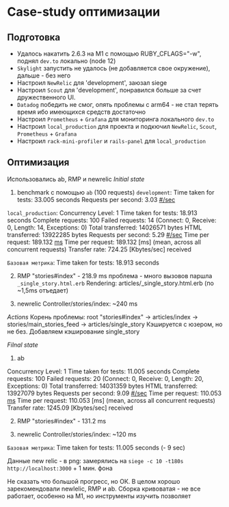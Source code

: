 # Case-study оптимизации

## Подготовка

- Удалось накатить 2.6.3 на M1 с помощью RUBY_CFLAGS="-w", поднял `dev.to` локально (node 12)
- `Skylight` запустить не удалось (не добавляется свое окружение), дальше - без него
- Настроил `NewRelic` для 'development', заюзал siege
- Настроил `Scout` для 'development', понравился больше за счет дружественного UI.
- `Datadog` победить не смог, опять проблемы с arm64 - не стал терять время ибо имеющихся средств достаточно
- Настроил `Prometheus` + `Grafana` для мониторинга локального `dev.to`
- Настроил `local_production` для проекта и подкючил `NewRelic`, `Scout`, `Prometheus` + `Grafana`
- Настроил `rack-mini-profiler` и `rails-panel` для `local_production`

## Оптимизация

Использовались ab, RMP и newrelic
_Initial state_

1. benchmark с помощью `ab` (100 requests)
   `development`:
   Time taken for tests: 33.005 seconds
   Requests per second: 3.03 [#/sec](mean)

`local_production`:
Concurrency Level: 1
Time taken for tests: 18.913 seconds
Complete requests: 100
Failed requests: 14
(Connect: 0, Receive: 0, Length: 14, Exceptions: 0)
Total transferred: 14026571 bytes
HTML transferred: 13922285 bytes
Requests per second: 5.29 [#/sec](mean)
Time per request: 189.132 [ms](mean)
Time per request: 189.132 [ms] (mean, across all concurrent requests)
Transfer rate: 724.25 [Kbytes/sec] received

`Базовая метрика`:
Time taken for tests: 18.913 seconds

2. RMP
   "stories#index" - 218.9 ms
   проблема - много вызовов паршла `_single_story.html.erb`
   Rendering: articles/\_single_story.html.erb (по ~1,5ms отъедает)

3. newrelic
   Controller/stories/index: ~240 ms

_Actions_
Корень проблемы: root "stories#index" -> articles/index -> stories/main_stories_feed -> articles/single_story
Кэшируется с юзером, но не без. Добавляем кэширование single_story

_Filnal state_

1. ab

Concurrency Level: 1
Time taken for tests: 11.005 seconds
Complete requests: 100
Failed requests: 20
(Connect: 0, Receive: 0, Length: 20, Exceptions: 0)
Total transferred: 14031359 bytes
HTML transferred: 13927079 bytes
Requests per second: 9.09 [#/sec](mean)
Time per request: 110.053 [ms](mean)
Time per request: 110.053 [ms] (mean, across all concurrent requests)
Transfer rate: 1245.09 [Kbytes/sec] received

2. RMP
   "stories#index" - 131.2 ms

3. newrelic
   Controller/stories/index: ~120 ms

`Базовая метрика`:
Time taken for tests: 11.005 seconds (- 9 sec)

Данные new relic - в png:
замерялись на `siege -c 10 -t180s http://localhost:3000` + 1 мин. фона

Не сказать что большой прогресс, но ОК.
В целом хорошо зарекомендовали newlelic, RMP и ab. Сборка кривоватая - не все работает, особенно на M1, но инструменты изучить позволяет
